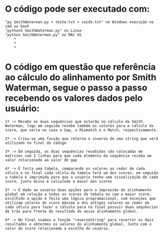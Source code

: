 # O código pode ser executado com: 
    "py SmithWaterman.py < teste.txt > saida.txt" no Windows execução no cmd ou bash
    "python3 SmithWaterman.py" no Linux
    "python SmithWaterman.py" no MAC OS
        *
        *
        *
# O código em questão que referência ao cálculo do alinhamento por Smith Waterman, segue o passo a passo recebendo os valores dados pelo usuário:
    1º -> Recebe as duas sequências que estarão no cálculo do Smith Waterman, logo em seguida recebe também os valores para o cálculo do score, que seria no caso o Gap, o Mismatch e o Match, respectivamente.

    2º -> Criou-se uma função que retorna o inverso de uma string que será utilizado no final do código

    3º -> Em seguida, as duas sequências recebidas são colocadas em matrizes com 2 linhas para que cada elemento da sequência receba um valor relacionado ao valor de gap

    4º -> É feita uma tabela, comparando os valores ao redor de cada célula e no final cada célula da tabela terá um dos scores, em seguida a tabela é imprimida para que o usuário tenha uma visualização de cada score, junto disso é calculado o maior dos scores

    5º -> É dado ao usuário duas opções para a impressão do alinhamento global em relação a todos os scores da tebala ou com o maior score, escolhido a opção é feita uma lógica programacional, com exceções que utilizam valores do score máximo e dos antigos valores ao redor de cada célula para fazer o cálculo para no final possuir duas sequências de trás para frente do resultado do nosso alinhamento global.

    6º -> No final usamos a função "reverseString" para reverter os dois resultados e obtermos os valores do alinhamento global. Junto com o valor do score relacionado a escolha do usuário.